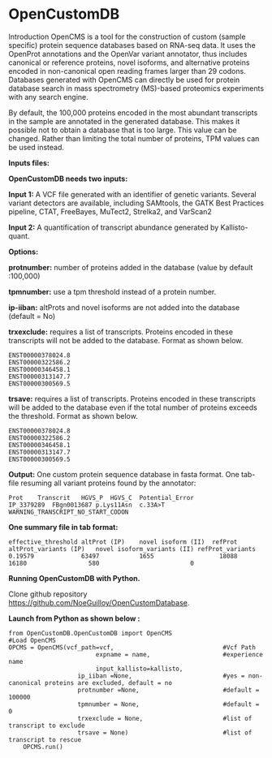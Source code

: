# OpenCustomDB
Introduction
OpenCMS is a tool for the construction of custom (sample specific) protein sequence databases based on RNA-seq data. It uses the OpenProt annotations and the OpenVar variant annotator, thus includes canonical or reference proteins, novel isoforms, and alternative proteins encoded in non-canonical open reading frames larger than 29 codons.
Databases generated with OpenCMS can directly be used for protein database search in mass spectrometry (MS)-based proteomics experiments with any search engine.

By default, the 100,000 proteins encoded in the most abundant transcripts in the sample are annotated in the generated database. This makes it possible not to obtain a database that is too large. This value can be changed. Rather than limiting the total number of proteins, TPM values can be used instead. 

**Inputs files:**

**OpenCustomDB needs two inputs:**

**Input 1:** A VCF file generated with an identifier of genetic variants. Several variant detectors are available, including SAMtools, the GATK Best Practices pipeline, CTAT, FreeBayes, MuTect2, Strelka2, and VarScan2

**Input 2:** A quantification of transcript abundance generated by Kallisto-quant.

**Options:**

**protnumber:** number of proteins added in the database (value by default :100,000)

**tpmnumber:** use a tpm threshold instead of a protein number.

**ip-iiban:** altProts and novel isoforms are not added into the database (default = No)

**trxexclude:** requires a list of transcripts. Proteins encoded in these transcripts will not be added to the database. Format as shown below.


```
ENST00000378024.8
ENST00000322586.2
ENST00000346458.1
ENST00000313147.7
ENST00000300569.5
```

**trsave:** requires a list of transcripts. Proteins encoded in these transcripts will be added to the database even if the total number of proteins exceeds the threshold. Format as shown below.

```
ENST00000378024.8
ENST00000322586.2
ENST00000346458.1
ENST00000313147.7
ENST00000300569.5
```

**Output:**
One custom protein sequence database in fasta format.
One tab-file resuming all variant proteins found by the annotator: 

```
Prot	Transcrit	HGVS_P	HGVS_C	Potential_Error
IP_3379289	FBgn0013687	p.Lys11Asn	c.33A>T	WARNING_TRANSCRIPT_NO_START_CODON
```

**One summary file in tab format:**
```
effective_threshold	altProt (IP)	novel isoform (II)	refProt	altProt_variants (IP)	novel isoform_variants (II)	refProt_variants
0.19579	            63497	        1655	              18088	  16180	                580	                        0
```


**Running OpenCustomDB with Python.**

Clone github repository https://github.com/NoeGuilloy/OpenCustomDatabase.

**Launch from Python as shown below :**

```
from OpenCustomDB.OpenCustomDB import OpenCMS                        #Load OpenCMS
OPCMS = OpenCMS(vcf_path=vcf,                              #Vcf Path
                        expname = name,                    #experience name
                        input_kallisto=kallisto,
                   ip_iiban =None,                         #yes = non-canonical proteins are excluded, default = no 
                   protnumber =None,                       #default = 100000
                   tpmnumber = None,                       #default = 0
                   trxexclude = None,                      #list of transcript to exclude
                   trsave = None)                          #list of transcript to rescue
    OPCMS.run()

```


 

